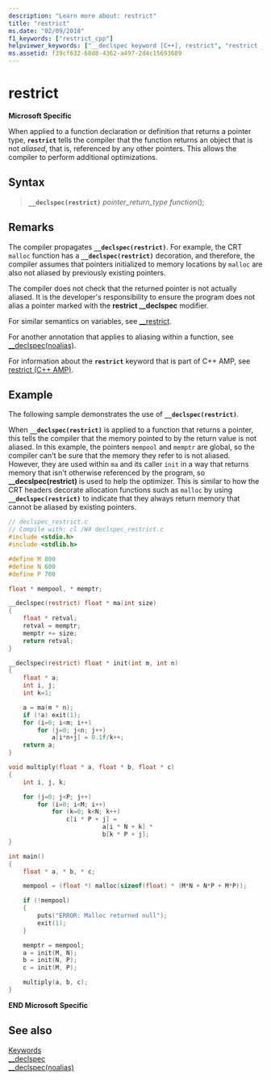```yaml
---
description: "Learn more about: restrict"
title: "restrict"
ms.date: "02/09/2018"
f1_keywords: ["restrict_cpp"]
helpviewer_keywords: ["__declspec keyword [C++], restrict", "restrict __declspec keyword"]
ms.assetid: f39cf632-68d8-4362-a497-2d4c15693689
---
```

# restrict

**Microsoft Specific**

When applied to a function declaration or definition that returns a pointer type, **`restrict`** tells the compiler that the function returns an object that is not *aliased*, that is, referenced by any other pointers. This allows the compiler to perform additional optimizations.

## Syntax

> **`__declspec(restrict)`** *pointer_return_type* *function*();

## Remarks

The compiler propagates **`__declspec(restrict)`**. For example, the CRT `malloc` function has a **`__declspec(restrict)`** decoration, and therefore, the compiler assumes that pointers initialized to memory locations by `malloc` are also not aliased by previously existing pointers.

The compiler does not check that the returned pointer is not actually aliased. It is the developer's responsibility to ensure the program does not alias a pointer marked with the **restrict __declspec** modifier.

For similar semantics on variables, see [__restrict](../cpp/extension-restrict.md).

For another annotation that applies to aliasing within a function, see [__declspec(noalias)](../cpp/noalias.md).

For information about the **`restrict`** keyword that is part of C++ AMP, see [restrict (C++ AMP)](../cpp/restrict-cpp-amp.md).

## Example

The following sample demonstrates the use of **`__declspec(restrict)`**.

When **`__declspec(restrict)`** is applied to a function that returns a pointer, this tells the compiler that the memory pointed to by the return value is not aliased. In this example, the pointers `mempool` and `memptr` are global, so the compiler can't be sure that the memory they refer to is not aliased. However, they are used within `ma` and its caller `init` in a way that returns memory that isn't otherwise referenced by the program, so **__decslpec(restrict)** is used to help the optimizer. This is similar to how the CRT headers decorate allocation functions such as `malloc` by using **`__declspec(restrict)`** to indicate that they always return memory that cannot be aliased by existing pointers.

```C
// declspec_restrict.c
// Compile with: cl /W4 declspec_restrict.c
#include <stdio.h>
#include <stdlib.h>

#define M 800
#define N 600
#define P 700

float * mempool, * memptr;

__declspec(restrict) float * ma(int size)
{
    float * retval;
    retval = memptr;
    memptr += size;
    return retval;
}

__declspec(restrict) float * init(int m, int n)
{
    float * a;
    int i, j;
    int k=1;

    a = ma(m * n);
    if (!a) exit(1);
    for (i=0; i<m; i++)
        for (j=0; j<n; j++)
            a[i*n+j] = 0.1f/k++;
    return a;
}

void multiply(float * a, float * b, float * c)
{
    int i, j, k;

    for (j=0; j<P; j++)
        for (i=0; i<M; i++)
            for (k=0; k<N; k++)
                c[i * P + j] =
                          a[i * N + k] *
                          b[k * P + j];
}

int main()
{
    float * a, * b, * c;

    mempool = (float *) malloc(sizeof(float) * (M*N + N*P + M*P));

    if (!mempool)
    {
        puts("ERROR: Malloc returned null");
        exit(1);
    }

    memptr = mempool;
    a = init(M, N);
    b = init(N, P);
    c = init(M, P);

    multiply(a, b, c);
}
```

**END Microsoft Specific**

## See also

[Keywords](../cpp/keywords-cpp.md)<br/>
[__declspec](../cpp/declspec.md)<br/>
[__declspec(noalias)](../cpp/noalias.md)
